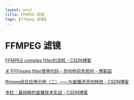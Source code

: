 ```yaml
---
layout: post
title: FFMPEG 滤镜
tags: [ffmpeg 滤镜]
---
```

# FFMPEG 滤镜
[FFMPEG complex filter的流程 - CSDN博客](https://blog.csdn.net/win_lin/article/details/14003157)

[关于FFmpeg filter使用代码 - 奈何桥前奈若何 - 博客园](http://www.cnblogs.com/sorrow1851/p/6524939.html)

[ffmpeg综合应用示例（二）——为直播流添加特效 - CSDN博客](https://blog.csdn.net/nonmarking/article/details/48140653)

[专栏：最纯粹的直播技术实战 - CSDN博客](https://blog.csdn.net/column/details/14563.html)